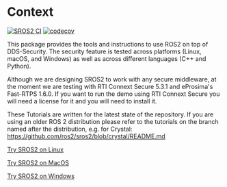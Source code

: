 # Context

[![SROS2 CI](https://github.com/ros2/sros2/workflows/SROS2%20CI/badge.svg)](https://github.com/ros2/sros2/actions?query=workflow%3A%22SROS2+CI%22+branch%3Amaster)
[![codecov](https://codecov.io/gh/ros2/sros2/branch/master/graph/badge.svg)](https://codecov.io/gh/ros2/sros2)

This package provides the tools and instructions to use ROS2 on top of DDS-Security.
The security feature is tested across platforms (Linux, macOS, and Windows) as well as across different languages (C++ and Python).

Although we are designing SROS2 to work with any secure middleware, at the moment we are testing with RTI Connext Secure 5.3.1 and eProsima's Fast-RTPS 1.6.0.
If you want to run the demo using RTI Connext Secure you will need a license for it and you will need to install it.

These Tutorials are written for the latest state of the repository.
If you are using an older ROS 2 distribution please refer to the tutorials on the branch named after the distribution, e.g. for Crystal: https://github.com/ros2/sros2/blob/crystal/README.md

[Try SROS2 on Linux](SROS2_Linux.md)

[Try SROS2 on MacOS](SROS2_MacOS.md)

[Try SROS2 on Windows](SROS2_Windows.md)
